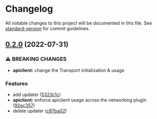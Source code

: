 # Changelog

All notable changes to this project will be documented in this file. See [standard-version](https://github.com/conventional-changelog/standard-version) for commit guidelines.

## [0.2.0](https://github.com/AccelByte/accelbyte-unity-networking/branches/compare/0.2.0%0D0.1.0) (2022-07-31)


### ⚠ BREAKING CHANGES

* **apiclient:** change the Transport initialization & usage

### Features

* add updater ([5323c1c](https://github.com/AccelByte/accelbyte-unity-networking/commits/5323c1cf98fc2aeac3e461b3ad78170d1ec0e8a9))
* **apiclient:** enforce apiclient usage across the networking plugin ([92ec357](https://github.com/AccelByte/accelbyte-unity-networking/commits/92ec357e7a815fd05dd8a894b88d1733eaa3d107))
* delete updater ([c87ba02](https://github.com/AccelByte/accelbyte-unity-networking/commits/c87ba025aaa5e4c71c2405eeab8c02e4c5f8b165))
